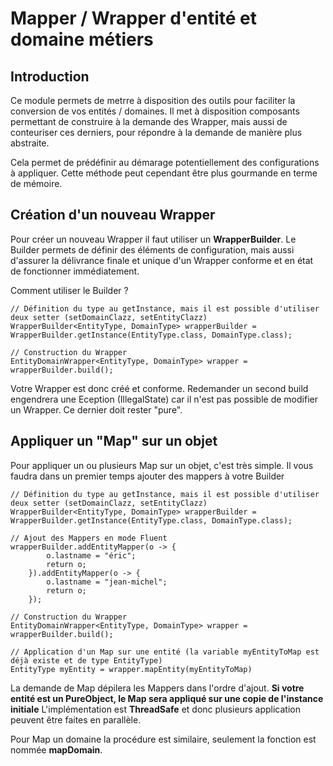 # Mapper / Wrapper d'entité et domaine métiers

## Introduction

Ce module permets de metrre à disposition des outils pour faciliter la conversion de vos entités / domaines. Il met à
disposition composants permettant de construire à la demande des Wrapper, mais aussi de conteuriser ces derniers, pour
répondre à la demande de manière plus abstraite.

Cela permet de prédéfinir au démarage potentiellement des configurations à appliquer. Cette méthode peut cependant être
plus gourmande en terme de mémoire.

## Création d'un nouveau Wrapper

Pour créer un nouveau Wrapper il faut utiliser un **WrapperBuilder**. Le Builder permets de définir des éléments de
configuration, mais aussi d'assurer la délivrance finale et unique d'un Wrapper conforme et en état de fonctionner
immédiatement.

Comment utiliser le Builder ?

    // Définition du type au getInstance, mais il est possible d'utiliser deux setter (setDomainClazz, setEntityClazz)
    WrapperBuilder<EntityType, DomainType> wrapperBuilder = WrapperBuilder.getInstance(EntityType.class, DomainType.class);
    
    // Construction du Wrapper
    EntityDomainWrapper<EntityType, DomainType> wrapper = wrapperBuilder.build(); 

Votre Wrapper est donc créé et conforme. Redemander un second build engendrera une Eception (IllegalState) car il n'est
pas possible de modifier un Wrapper. Ce dernier doit rester "pure".

## Appliquer un "Map" sur un objet

Pour appliquer un ou plusieurs Map sur un objet, c'est très simple. Il vous faudra dans un premier temps ajouter des
mappers à votre Builder

    // Définition du type au getInstance, mais il est possible d'utiliser deux setter (setDomainClazz, setEntityClazz)
    WrapperBuilder<EntityType, DomainType> wrapperBuilder = WrapperBuilder.getInstance(EntityType.class, DomainType.class);

    // Ajout des Mappers en mode Fluent    
    wrapperBuilder.addEntityMapper(o -> {
			o.lastname = "éric";
			return o;
		}).addEntityMapper(o -> {
			o.lastname = "jean-michel";
			return o;
		});

    // Construction du Wrapper
    EntityDomainWrapper<EntityType, DomainType> wrapper = wrapperBuilder.build(); 

    // Application d'un Map sur une entité (la variable myEntityToMap est déjà existe et de type EntityType)
    EntityType myEntity = wrapper.mapEntity(myEntityToMap)

La demande de Map dépilera les Mappers dans l'ordre d'ajout.
**Si votre entité est un PureObject, le Map sera appliqué sur une copie de l'instance initiale**
L'implémentation est **ThreadSafe** et donc plusieurs application peuvent être faites en parallèle.

Pour Map un domaine la procédure est similaire, seulement la fonction est nommée **mapDomain**.